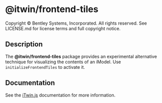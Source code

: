 # @itwin/frontend-tiles

Copyright © Bentley Systems, Incorporated. All rights reserved. See LICENSE.md for license terms and full copyright notice.

## Description

The __@itwin/frontend-tiles__ package provides an experimental alternative technique for visualizing the contents of an iModel. Use `initializeFrontendTiles` to activate it.

## Documentation

See the [iTwin.js](https://www.itwinjs.org) documentation for more information.

